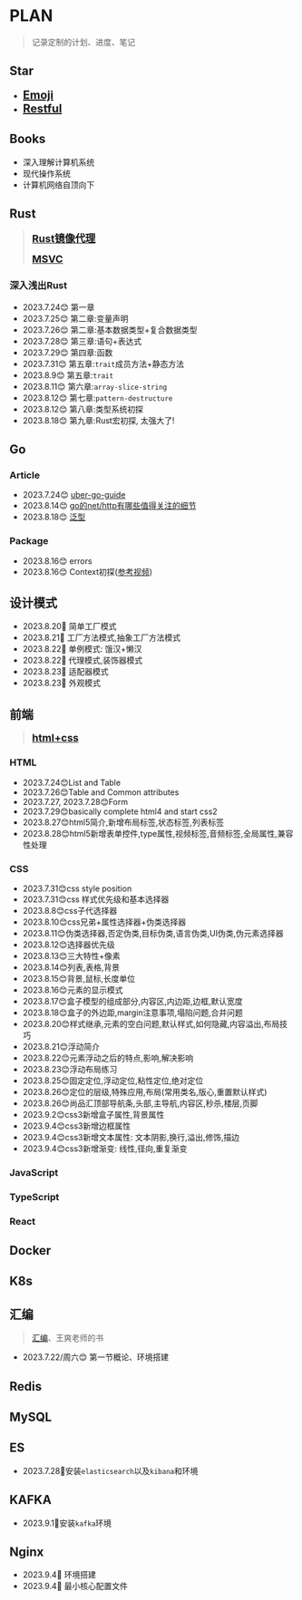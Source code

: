 # PLAN

> 记录定制的计划、进度、笔记

##  Star

- **<span style="font-size: 20px;">[Emoji](https://gist.github.com/rxaviers/7360908)</span>**	
- **<span style="font-size: 20px;">[Restful](https://restfulapi.cn/)</span>**	

## Books
- 深入理解计算机系统
- 现代操作系统
- 计算机网络自顶向下

## Rust
> **<span style="font-size: 18px;">[Rust镜像代理](https://rsproxy.cn/)</span>**
> 
> **<span style="font-size: 18px;">[MSVC](https://visualstudio.microsoft.com/zh-hans/visual-cpp-build-tools/)</span>**

### 深入浅出Rust
- 2023.7.24:blush: 第一章
- 2023.7.25:blush: 第二章:变量声明
- 2023.7.26:blush: 第二章:基本数据类型+复合数据类型
- 2023.7.28:blush: 第三章:语句+表达式
- 2023.7.29:blush: 第四章:函数
- 2023.7.31:blush: 第五章:`trait`成员方法+静态方法
- 2023.8.9:blush: 第五章:`trait`
- 2023.8.11:blush: 第六章:`array-slice-string`
- 2023.8.12:blush: 第七章:`pattern-destructure`
- 2023.8.12:blush: 第八章:类型系统初探
- 2023.8.18:blush: 第九章:Rust宏初探, 太强大了!


## Go

### Article
- 2023.7.24:blush: [uber-go-guide](https://github.com/xxjwxc/uber_go_guide_cn)
- 2023.8.14:blush: [go的net/http有哪些值得关注的细节](https://mp.weixin.qq.com/s/QfeycEFqeqqhRKrYYL5mGA)
- 2023.8.18:blush: [泛型](https://mp.weixin.qq.com/mp/appmsgalbum?__biz=MzU2ODc4NzUxMg==&action=getalbum&album_id=2218002393592627201&scene=173&from_msgid=2247485263&from_itemidx=1&count=3&nolastread=1#wechat_redirect)

### Package
- 2023.8.16:blush: errors
- 2023.8.16:blush: Context初探([参考视频](https://www.bilibili.com/video/BV1EA41127Q3))

## 设计模式
- 2023.8.20:star2: 简单工厂模式
- 2023.8.21:star2: 工厂方法模式,抽象工厂方法模式
- 2023.8.22:star2: 单例模式: 饿汉+懒汉
- 2023.8.22:star2: 代理模式,装饰器模式
- 2023.8.23:star2: 适配器模式
- 2023.8.23:star2: 外观模式

## 前端

> **<span style="font-size: 18px;">[html+css](https://www.bilibili.com/video/BV1p84y1P7Z5)</span>**

### HTML
- 2023.7.24:blush:List and Table
- 2023.7.26:blush:Table and Common attributes
- 2023.7.27, 2023.7.28:blush:Form 
- 2023.7.29:blush:basically complete html4 and start css2
- 2023.8.27:blush:html5简介,新增布局标签,状态标签,列表标签
- 2023.8.28:blush:html5新增表单控件,type属性,视频标签,音频标签,全局属性,兼容性处理
### CSS
- 2023.7.31:blush:css style position
- 2023.7.31:blush:css 样式优先级和基本选择器
- 2023.8.8:blush:css子代选择器
- 2023.8.10:blush:css兄弟+属性选择器+伪类选择器
- 2023.8.11:blush:伪类选择器,否定伪类,目标伪类,语言伪类,UI伪类,伪元素选择器
- 2023.8.12:blush:选择器优先级
- 2023.8.13:blush:三大特性+像素
- 2023.8.14:blush:列表,表格,背景
- 2023.8.15:blush:背景,鼠标,长度单位
- 2023.8.16:blush:元素的显示模式
- 2023.8.17:blush:盒子模型的组成部分,内容区,内边距,边框,默认宽度
- 2023.8.18:blush:盒子的外边距,margin注意事项,塌陷问题,合并问题
- 2023.8.20:blush:样式继承,元素的空白问题,默认样式,如何隐藏,内容溢出,布局技巧
- 2023.8.21:blush:浮动简介
- 2023.8.22:blush:元素浮动之后的特点,影响,解决影响
- 2023.8.23:blush:浮动布局练习
- 2023.8.25:blush:固定定位,浮动定位,粘性定位,绝对定位
- 2023.8.26:blush:定位的层级,特殊应用,布局(常用类名,版心,重置默认样式)
- 2023.8.26:blush:尚品汇顶部导航条,头部,主导航,内容区,秒杀,楼层,页脚
- 2023.9.2:blush:css3新增盒子属性,背景属性
- 2023.9.4:blush:css3新增边框属性
- 2023.9.4:blush:css3新增文本属性: 文本阴影,换行,溢出,修饰,描边
- 2023.9.4:blush:css3新增渐变: 线性,径向,重复渐变

### JavaScript

### TypeScript

### React

## Docker

## K8s

## 汇编

>  [汇编](https://www.bilibili.com/video/BV1Wu411B72F)、王爽老师的书

- 2023.7.22/周六:blush: 第一节概论、环境搭建

## Redis

## MySQL

## ES

- 2023.7.28:tiger:安装`elasticsearch`以及`kibana`和环境

## KAFKA

- 2023.9.1:tiger:安装`kafka`环境

## Nginx
- 2023.9.4:watermelon: 环境搭建
- 2023.9.4:watermelon: 最小核心配置文件